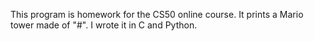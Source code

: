 This program is homework for the CS50 online course. It prints a Mario tower made of "#". I wrote it in C and Python.
